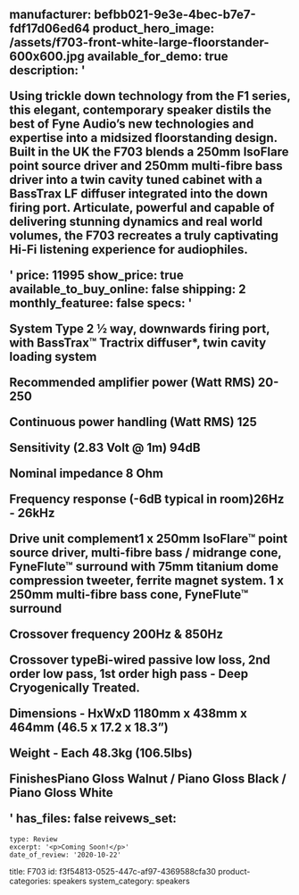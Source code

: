 manufacturer: befbb021-9e3e-4bec-b7e7-fdf17d06ed64
product_hero_image: /assets/f703-front-white-large-floorstander-600x600.jpg
available_for_demo: true
description: '<p>Using trickle down technology from the F1 series, this elegant, contemporary speaker distils the best of Fyne Audio’s new technologies and expertise into a midsized floorstanding design. Built in the UK the F703 blends a 250mm IsoFlare point source driver and 250mm multi-fibre bass driver into a twin cavity tuned cabinet with a BassTrax LF diffuser integrated into the down firing port. Articulate, powerful and capable of delivering stunning dynamics and real world volumes, the F703 recreates a truly captivating Hi-Fi listening experience for audiophiles.</p>'
price: 11995
show_price: true
available_to_buy_online: false
shipping: 2
monthly_featuree: false
specs: '<p>System Type 2 ½ way, downwards firing port, with BassTrax™ Tractrix diffuser*, twin cavity loading system</p><p>Recommended amplifier power (Watt RMS) 20- 250</p><p>Continuous power handling (Watt RMS) 125</p><p>Sensitivity (2.83 Volt @ 1m) 94dB</p><p>Nominal impedance 8 Ohm</p><p>Frequency response (-6dB typical in room)26Hz - 26kHz</p><p>Drive unit complement1 x 250mm IsoFlare™ point source driver, multi-fibre bass / midrange cone, FyneFlute™ surround with 75mm titanium dome compression tweeter, ferrite magnet system. 1 x 250mm multi-fibre bass cone, FyneFlute™ surround</p><p>Crossover frequency 200Hz &amp; 850Hz</p><p>Crossover typeBi-wired passive low loss, 2nd order low pass, 1st order high pass - Deep Cryogenically Treated.</p><p>Dimensions - HxWxD 1180mm x 438mm x 464mm (46.5 x 17.2 x 18.3”)</p><p>Weight - Each 48.3kg (106.5lbs)</p><p>FinishesPiano Gloss Walnut / Piano Gloss Black / Piano Gloss White</p>'
has_files: false
reivews_set:
  -
    type: Review
    excerpt: '<p>Coming Soon!</p>'
    date_of_review: '2020-10-22'
title: F703
id: f3f54813-0525-447c-af97-4369588cfa30
product-categories: speakers
system_category: speakers
